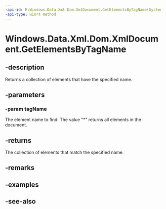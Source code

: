 ```yaml
---
-api-id: M:Windows.Data.Xml.Dom.XmlDocument.GetElementsByTagName(System.String)
-api-type: winrt method
---
```


<!-- Method syntax
public Windows.Data.Xml.Dom.XmlNodeList GetElementsByTagName(System.String tagName)
-->

# Windows.Data.Xml.Dom.XmlDocument.GetElementsByTagName

## -description
Returns a collection of elements that have the specified name.

## -parameters
### -param tagName
The element name to find. The value "*" returns all elements in the document.

## -returns
The collection of elements that match the specified name.

## -remarks

## -examples

## -see-also
